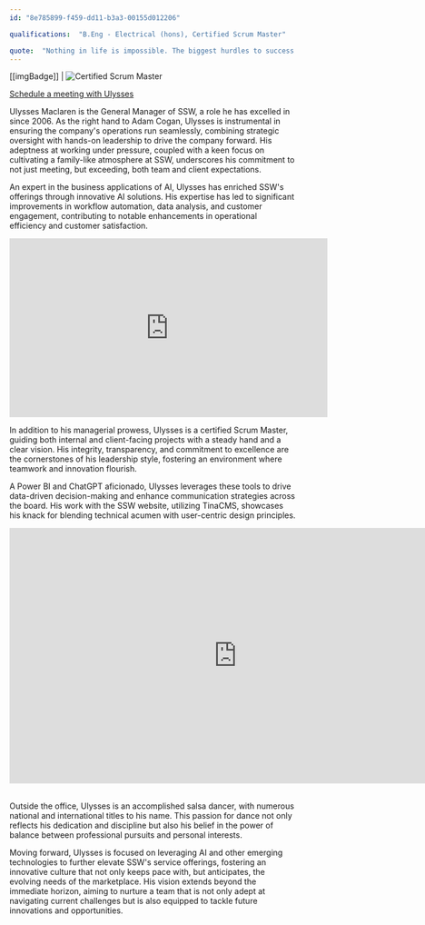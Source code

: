 ```yaml
---
id: "8e785899-f459-dd11-b3a3-00155d012206"

qualifications:  "B.Eng - Electrical (hons), Certified Scrum Master"

quote:  "Nothing in life is impossible. The biggest hurdles to success in life are inaction and fear of failure."
---
```


[[imgBadge]]
| ![Certified Scrum Master](../badges/Certification-scrumorg-master-1.png) 
   
[Schedule a meeting with Ulysses](https://outlook.office.com/bookwithme/user/97ccb01d46744eed9ad7ff2c52c3ade6@ssw.com.au?anonymous&ep=plink)

Ulysses Maclaren is the General Manager of SSW, a role he has excelled in since 2006. As the right hand to Adam Cogan, Ulysses is instrumental in ensuring the company's operations run seamlessly, combining strategic oversight with hands-on leadership to drive the company forward. His adeptness at working under pressure, coupled with a keen focus on cultivating a family-like atmosphere at SSW, underscores his commitment to not just meeting, but exceeding, both team and client expectations.

An expert in the business applications of AI, Ulysses has enriched SSW's offerings through innovative AI solutions. His expertise has led to significant improvements in workflow automation, data analysis, and customer engagement, contributing to notable enhancements in operational efficiency and customer satisfaction.

<iframe width="560" height="315" src="https://www.youtube.com/embed/BlqJ7bnivLE?si=_j0-XvVSJA47-PG0" title="YouTube video player" frameborder="0" allow="accelerometer; autoplay; clipboard-write; encrypted-media; gyroscope; picture-in-picture; web-share" referrerpolicy="strict-origin-when-cross-origin" allowfullscreen></iframe>

In addition to his managerial prowess, Ulysses is a certified Scrum Master, guiding both internal and client-facing projects with a steady hand and a clear vision. His integrity, transparency, and commitment to excellence are the cornerstones of his leadership style, fostering an environment where teamwork and innovation flourish.

A Power BI and ChatGPT aficionado, Ulysses leverages these tools to drive data-driven decision-making and enhance communication strategies across the board. His work with the SSW website, utilizing TinaCMS, showcases his knack for blending technical acumen with user-centric design principles.

   <iframe width="800" height="450" src="https://www.youtube.com/embed/Y4tvF0DWEec" frameborder="0"></iframe> 

Outside the office, Ulysses is an accomplished salsa dancer, with numerous national and international titles to his name. This passion for dance not only reflects his dedication and discipline but also his belief in the power of balance between professional pursuits and personal interests.

Moving forward, Ulysses is focused on leveraging AI and other emerging technologies to further elevate SSW's service offerings, fostering an innovative culture that not only keeps pace with, but anticipates, the evolving needs of the marketplace. His vision extends beyond the immediate horizon, aiming to nurture a team that is not only adept at navigating current challenges but is also equipped to tackle future innovations and opportunities.
